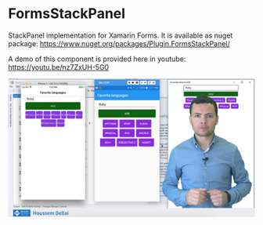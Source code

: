 # FormsStackPanel
StackPanel implementation for Xamarin Forms.
It is available as nuget package: <a href="https://www.nuget.org/packages/Plugin.FormsStackPanel/">  https://www.nuget.org/packages/Plugin.FormsStackPanel/</a>

A demo of this component is provided here in youtube: <a href="https://youtu.be/nz7ZxUH-5G0">https://youtu.be/nz7ZxUH-5G0</a>

<a href="https://youtu.be/nz7ZxUH-5G0">
<img src="https://github.com/HoussemDellai/FormsStackPanel/blob/master/stackpanel.jpg?raw=true"/>
</a>
